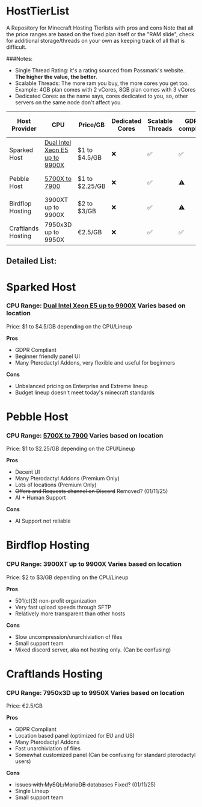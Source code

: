 # HostTierList
A Repository for Minecraft Hosting Tierlists with pros and cons
Note that all the price ranges are based on the fixed plan itself or the "RAM slide", check for additional storage/threads on your own as keeping track of all that is difficult.

###Notes:
- Single Thread Rating: it's a rating sourced from Passmark's website. **The higher the value, the better**.
- Scalable Threads: The more ram you buy, the more cores you get too. Example: 4GB plan comes with 2 vCores, 8GB plan comes with 3 vCores
- Dedicated Cores: as the name says, cores dedicated to you, so, other servers on the same node don't affect you.


|Host Provider| CPU | Price/GB | Dedicated Cores | Scalable Threads | GDPR compliant | Single Thread Rating | Notes |
|---          |---  |---       |---              |---               | ---            |---                   |---    |
|Sparked Host | [Dual Intel Xeon E5 up to 9900X](https://sparkedhost.com/game-server-hosting/features/hardware-and-locations/) | $1 to $4.5/GB | ❌ | ✅ | ✅ | 2042 to 4675 | - |
|Pebble Host  | [5700X to 7900](https://pebblehost.com/specs) | $1 to $2.25/GB | ❌ | ✅ | ⚠️ | 3386 to 4128 | -  |
|Birdflop Hosting  | 3900XT up to 9900X | $2 to $3/GB | ❌ | ✅ | ⚠️ | 2742 to 4675 | 501(c)(3) non-profit organization  | - |
|Craftlands Hosting  | 7950x3D up to 9950X | €2.5/GB | ❌ | ✅ | ✅ | 4733 | -  |


## Detailed List:

# Sparked Host
### CPU Range: [Dual Intel Xeon E5 up to 9900X](https://sparkedhost.com/game-server-hosting/features/hardware-and-locations/) Varies based on location
Price: $1 to $4.5/GB depending on the CPU/Lineup

**Pros**
- GDPR Compliant
- Beginner friendly panel UI
- Many Pterodactyl Addons, very flexible and useful for beginners

**Cons**
- Unbalanced pricing on Enterprise and Extreme lineup
- Budget lineup doesn't meet today's minecraft standards

# Pebble Host
### CPU Range: [5700X to 7900](https://pebblehost.com/specs) Varies based on location
Price: $1 to $2.25/GB depending on the CPU/Lineup

**Pros**
- Decent UI
- Many Pterodactyl Addons (Premium Only)
- Lots of locations (Premium Only)
- ~~Offers and Requests channel on Discord~~ Removed? (01/11/25)
- AI + Human Support

**Cons**
- AI Support not reliable

# Birdflop Hosting
### CPU Range: 3900XT up to 9900X Varies based on location
Price: $2 to $3/GB depending on the CPU/Lineup

**Pros**
- 501(c)(3) non-profit organization
- Very fast upload speeds through SFTP
- Relatively more transparent than other hosts

**Cons**
- Slow uncompression/unarchiviation of files
- Small support team
- Mixed discord server, aka not hosting only. (Can be confusing)

# Craftlands Hosting
### CPU Range: 7950x3D up to 9950X Varies based on location
Price: €2.5/GB

**Pros**
- GDPR Compliant
- Location based panel (optimized for EU and US)
- Many Pterodactyl Addons
- Fast unarchiviation of files
- Somewhat customized panel (Can be confusing for standard pterodactyl users)

**Cons**
- ~~Issues with MySQL/MariaDB databases~~ Fixed? (01/11/25)
- Single Lineup
- Small support team

